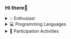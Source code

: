 ### Hi there👋
<details>
  <summary>💡 Enthusiast</summary>  

  ![FE](https://img.shields.io/badge/FrontEndDevelopment-enthusiast-blue.svg?&style=for-the-badge&logo=front-end-development&logoColor=white)
  ![AR](https://img.shields.io/badge/AugmentedReality-enthusiast-blue.svg?&style=for-the-badge&logo=augmented-reality&logoColor=white)
  ![AI](https://img.shields.io/badge/ArtificialIntelligence-enthusiast-blue.svg?&style=for-the-badge&logo=artificial-intelligence&logoColor=white)
</details>
  
<details>
  <summary>💻 Programming Languages</summary>

  ![Python](https://img.shields.io/badge/Python-3776AB.svg?style=for-the-badge&logo=python&logoColor=white) ![C#](https://img.shields.io/badge/C%23-239120.svg?style=for-the-badge&logo=c-sharp&logoColor=white) ![JavaScript](https://img.shields.io/badge/JavaScript-F7DF1E.svg?style=for-the-badge&logo=javascript&logoColor=black)  
</details>

<details>
  <summary>🌟 Participation Activities</summary>
  
  -프로그래머스 인공지능 데브코스 4기(2022-09-19 ~ 2023-02-17)  
  -LG AImers 3기(2023.07.01 ~ 2023.08.28)  
  -스마일게이트멤버십AI 3기(2023-07-14 ~ 2023-11-10)    
  

</details>
